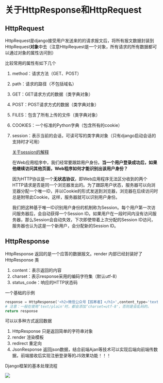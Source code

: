 # 关于HttpResponse和HttpRequest

## HttpRequest

HttpRequest是django接受用户发送来的的请求报文后，将所有报文数据封装到HttpRequest**对象**中去（注意HttpRequest是一个对象，所有请求的所有数据都可以通过对象的属性访问到）

比较常用的属性有如下几个

1. method：请求方法（GET、POST）

2. path：请求的路径（不包括域名）

3. GET：GET请求方式的数据（类字典对象）

4. POST：POST请求方式的数据（类字典对象）

5. FILES：包含了所有上传的文件（类字典对象）

6. COOKIES：一个标准的Python字典（包含所有的cookie）

7. session：表示当前的会话，可读可写的类字典对象（只有django启动会话的支持时才可用）

   [关于session的解释](https://www.liaoxuefeng.com/wiki/1252599548343744/1328768897515553)

   在Web应用程序中，我们经常要跟踪用户身份。**当一个用户登录成功后，如果他继续访问其他页面，Web程序如何才能识别出该用户身份？**

   因为HTTP协议是一个**无状态协议**，即Web应用程序无法区分收到的两个HTTP请求是否是同一个浏览器发出的。为了跟踪用户状态，服务器可以向浏览器分配一个唯一ID，并以Cookie的形式发送到浏览器，浏览器在后续访问时总是附带此Cookie，这样，服务器就可以识别用户身份。

   我们把这种基于唯一ID识别用户身份的机制称为Session。每个用户第一次访问服务器后，会自动获得一个Session ID。如果用户在一段时间内没有访问服务器，那么Session会自动失效，下次即使带着上次分配的Session ID访问，服务器也认为这是一个新用户，会分配新的Session ID。

## HttpResponse

HttpResponse 返回的是一个应答的数据报文。render 内部已经封装好了 HttpResponse 类

1. content：表示返回的内容
2. charset：表示response采用的编码字符集（默认utf-8）
3. status_code：响应的HTTP状态码

一个基础的示例

```python
response = HttpResponse('<h2>微信公众号【孤寒者】</h1>',content_type='text/plain;charset=utf-8')    
# 注意：一般在使用‘text/plain'时，都会添加‘charset=utf-8'，否则是会乱码的。
return response
```

可以以多种方式返回数据

1. HttpResponse 只是返回简单的字符串对象
2. render 渲染模板
3. redirect 重定向
4. JsonResponse 返回json数据，结合前端Ajan等技术可以实现后端向前端传数据，前端接收后实现注册登录等的JS效果功能！！！



Django框架的基本处理流程

![](https://gitee.com/ababa-317/image/raw/master/images/20220324111612.png)
